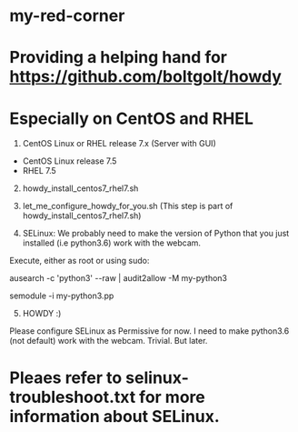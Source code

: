 # my-red-corner
# Providing a helping hand for https://github.com/boltgolt/howdy 
# Especially on CentOS and RHEL

1. CentOS Linux or RHEL release 7.x (Server with GUI)
- CentOS Linux release 7.5 
- RHEL 7.5

2. howdy_install_centos7_rhel7.sh

3. let_me_configure_howdy_for_you.sh (This step is part of howdy_install_centos7_rhel7.sh)

4. SELinux: We probably need to make the version of Python that you just installed (i.e python3.6) work with the webcam. 

Execute, either as root or using sudo:

ausearch -c 'python3' --raw | audit2allow -M my-python3

semodule -i my-python3.pp

5. HOWDY :)

Please configure SELinux as Permissive for now. I need to make python3.6 (not default) work with the webcam. Trivial. But later. 

# Pleaes refer to selinux-troubleshoot.txt for more information about SELinux.
